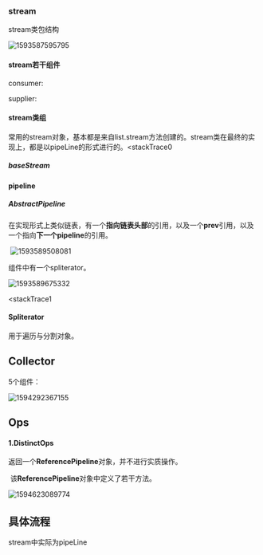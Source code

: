### stream

stream类包结构

![1593587595795](C:\Users\86134\Desktop\md\note\pic\1593587595795.png)





#### stream若干组件

consumer:

supplier:





#### stream类组

​		常用的stream对象，基本都是来自list.stream方法创建的。stream类在最终的实现上，都是以pipeLine的形式进行的。<stackTrace0

##### 	baseStream



#### pipeline

##### AbstractPipeline

在实现形式上类似链表，有一个**指向链表头部**的引用，以及一个**prev**引用，以及一个指向**下一个pipeline**的引用。

​	![1593589508081](C:\Users\86134\Desktop\md\note\pic\1593589508081.png)

组件中有一个spliterator。

![1593589675332](C:\Users\86134\Desktop\md\note\pic\1593589675332.png)

<stackTrace1

#### Spliterator

用于遍历与分割对象。



## Collector

5个组件：

![1594292367155](C:\Users\86134\AppData\Roaming\Typora\typora-user-images\1594292367155.png)



## Ops

#### 1.DistinctOps

​	返回一个**ReferencePipeline**对象，并不进行实质操作。

​	该**ReferencePipeline**对象中定义了若干方法。

![1594623089774](C:\Users\86134\Desktop\md\note\pic\distinctOps.png)







## 具体流程

stream中实际为pipeLine

